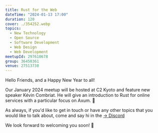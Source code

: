 ```yaml
---
title: Rust for the Web
dateTime: "2024-01-13 17:00"
duration: 120
cover: ./354252.webp
topics:
  - New Technology
  - Open Source
  - Software Development
  - Web Design
  - Web Development
meetupId: 297610678
group: 36450361
venue: 27513738
---
```


Hello Friends, and a Happy New Year to all!

Our January 2024 meetup will be hosted at C2 Kyoto and feature new speaker Kévin Combriat. He will give an introduction to Rust for online services with a particular focus on Axum. 🦀

As always, if you'd like to get in touch or have any other topics that you would like to talk about, come and say hi in the [→ Discord](https://owddm.com/discord)

We look forward to welcoming you soon! 👋
